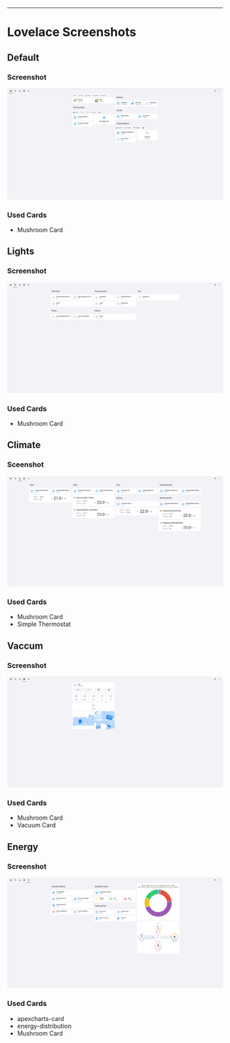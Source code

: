 ---
# Lovelace Screenshots
## Default
### Screenshot
![Default](/docs/src/images/lovelace-06-22-home.png)
### Used Cards
* Mushroom Card

## Lights
### Screenshot
![Lights](/docs/src/images/lovelace-06-22-lights.png)
### Used Cards
* Mushroom Card

## Climate
### Sceenshot
![Climate](/docs/src/images/lovelace-06-22-climate.png)
### Used Cards
* Mushroom Card
* Simple Thermostat

## Vaccum
### Screenshot
![Vacuum](/docs/src/images/lovelace-06-22-vacuum.png)
### Used Cards
* Mushroom Card
* Vacuum Card

## Energy
### Screenshot
![Energy](/docs/src/images/lovelace-06-22-power.png)
### Used Cards
* apexcharts-card
* energy-distribution
* Mushroom Card
